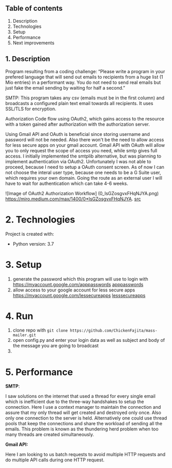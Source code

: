 ## Table of contents
1. Description
2. Technologies
3. Setup
4. Performance
5. Next improvements

## 1. Description
Program resulting from a coding challenge: 
“Please write a program in your prefered language that will send out emails to recipients from a huge list (1 Mio entries) in a performant way. You do not need to send real emails but just fake the email sending by waiting for half a second.”

SMTP: This program takes any csv (emails must be in the first column) and broadcasts a configured plain text email towards all recipients. It uses SSL/TLS for encryption.

Authorization Code flow using OAuth2, which gains access to the resource with a token gained after authorization with the authorization server.

Using Gmail API and OAuth is beneficial since storing username and password will not be needed. Also there won't be the need to allow access for less secure apps on your gmail account. Gmail API with OAuth will allow you to only request the scope of access you need, while smtp gives full access.
I initially implemented the smtplib alternative, but was planning to implement authentication via OAuth2. Unfortunately I was not able to proceed, because I need to setup a OAuth consent screen.
As of now I can not choose the interal user type, because one needs to be a G Suite user, which requires your own domain. Going the route as an external user I will have to wait for authentication which can take 4-6 weeks.

![Image of OAuth2 Authorization Workflow]
(0_IsGZosgvxFHqNJYA.png) https://miro.medium.com/max/1400/0*IsGZosgvxFHqNJYA. [src](https://miro.medium.com/max/1400/0*IsGZosgvxFHqNJYA.)

# 2. Technologies
Project is created with:
- Python version: 3.7

# 3. Setup
1. generate the password which this program will use to login with https://myaccount.google.com/apppasswords [apppasswords](https://myaccount.google.com/apppasswords)
2. allow access to your google account for less secure apps  https://myaccount.google.com/lessecureapps [lesssecureapps](https://myaccount.google.com/lessecureapps)

# 4. Run
1. clone repo with `git clone https://github.com/ChickenFajita/mass-mailer.git`
2. open config.py and enter your login data as well as subject and body of the message you are going to broadcast
3. 

# 5. Performance

**SMTP**:

I saw solutions on the internet that used a thread for every single email which is inefficient due to the three-way handshakes to setup the connection.
Here I use a context manager to maintain the connection and assure that my only thread will get created and destroyed only once. Also only one connection to the server is held.
Alternatively one could use thread pools that keep the connections and share the workload of sending all the emails. This problem is known as the thundering herd problem when too many threads are created simultaneously.

**Gmail API:**

Here I am looking to us batch requests to avoid multiple HTTP requests and do multiple API calls during one HTTP request.
